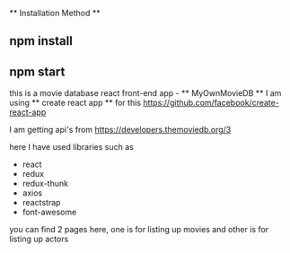 ** Installation Method **
## npm install 
## npm start

this is a movie database react front-end app - ** MyOwnMovieDB **
I am using ** create react app ** for this 
https://github.com/facebook/create-react-app

I am getting api's from https://developers.themoviedb.org/3

here I have used libraries such as 
- react
- redux
- redux-thunk
- axios 
- reactstrap 
- font-awesome

you can find 2 pages here, one is for listing up movies and other is for listing up actors

